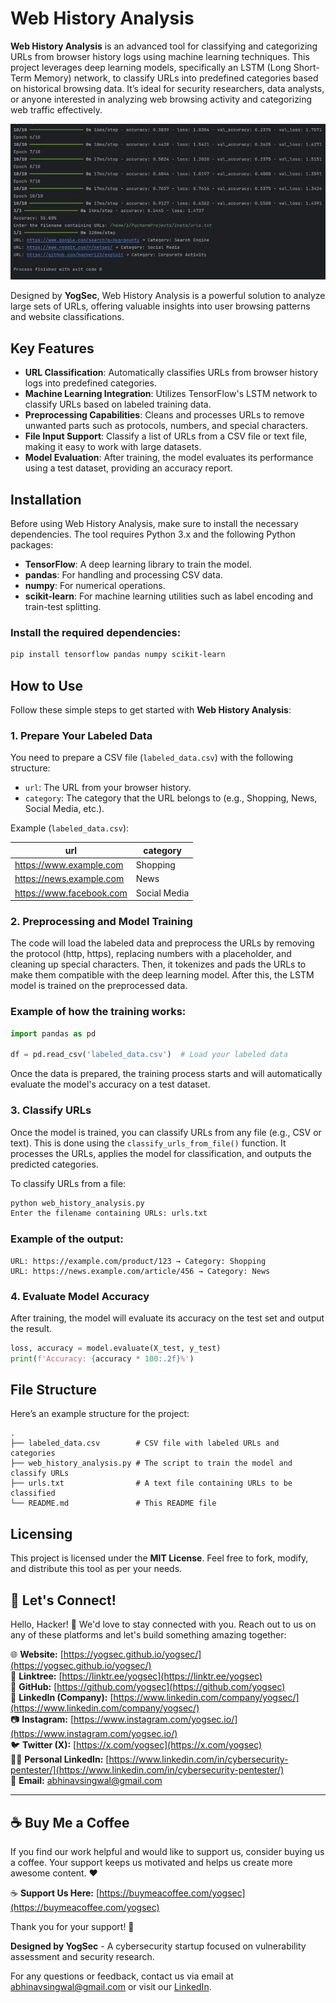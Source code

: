 # Web History Analysis

**Web History Analysis** is an advanced tool for classifying and categorizing URLs from browser history logs using machine learning techniques. This project leverages deep learning models, specifically an LSTM (Long Short-Term Memory) network, to classify URLs into predefined categories based on historical browsing data. It’s ideal for security researchers, data analysts, or anyone interested in analyzing web browsing activity and categorizing web traffic effectively.

![screenshot](https://github.com/yogsec/Web-History-Analysis/blob/main/Hack-with-ai.jpeg)

Designed by **YogSec**, Web History Analysis is a powerful solution to analyze large sets of URLs, offering valuable insights into user browsing patterns and website classifications.

## Key Features

- **URL Classification**: Automatically classifies URLs from browser history logs into predefined categories.
- **Machine Learning Integration**: Utilizes TensorFlow's LSTM network to classify URLs based on labeled training data.
- **Preprocessing Capabilities**: Cleans and processes URLs to remove unwanted parts such as protocols, numbers, and special characters.
- **File Input Support**: Classify a list of URLs from a CSV file or text file, making it easy to work with large datasets.
- **Model Evaluation**: After training, the model evaluates its performance using a test dataset, providing an accuracy report.

## Installation

Before using Web History Analysis, make sure to install the necessary dependencies. The tool requires Python 3.x and the following Python packages:

- **TensorFlow**: A deep learning library to train the model.
- **pandas**: For handling and processing CSV data.
- **numpy**: For numerical operations.
- **scikit-learn**: For machine learning utilities such as label encoding and train-test splitting.

### Install the required dependencies:

```bash
pip install tensorflow pandas numpy scikit-learn
```

## How to Use

Follow these simple steps to get started with **Web History Analysis**:

### 1. Prepare Your Labeled Data

You need to prepare a CSV file (`labeled_data.csv`) with the following structure:

- `url`: The URL from your browser history.
- `category`: The category that the URL belongs to (e.g., Shopping, News, Social Media, etc.).

Example (`labeled_data.csv`):

| url                                       | category     |
|-------------------------------------------|--------------|
| https://www.example.com                   | Shopping     |
| https://news.example.com                  | News         |
| https://www.facebook.com                  | Social Media |

### 2. Preprocessing and Model Training

The code will load the labeled data and preprocess the URLs by removing the protocol (http, https), replacing numbers with a placeholder, and cleaning up special characters. Then, it tokenizes and pads the URLs to make them compatible with the deep learning model. After this, the LSTM model is trained on the preprocessed data.

### Example of how the training works:

```python
import pandas as pd

df = pd.read_csv('labeled_data.csv')  # Load your labeled data
```

Once the data is prepared, the training process starts and will automatically evaluate the model's accuracy on a test dataset.

### 3. Classify URLs

Once the model is trained, you can classify URLs from any file (e.g., CSV or text). This is done using the `classify_urls_from_file()` function. It processes the URLs, applies the model for classification, and outputs the predicted categories.

To classify URLs from a file:

```bash
python web_history_analysis.py
Enter the filename containing URLs: urls.txt
```

### Example of the output:

```
URL: https://example.com/product/123 → Category: Shopping
URL: https://news.example.com/article/456 → Category: News
```

### 4. Evaluate Model Accuracy

After training, the model will evaluate its accuracy on the test set and output the result.

```python
loss, accuracy = model.evaluate(X_test, y_test)
print(f'Accuracy: {accuracy * 100:.2f}%')
```

## File Structure

Here’s an example structure for the project:

```
.
├── labeled_data.csv        # CSV file with labeled URLs and categories
├── web_history_analysis.py # The script to train the model and classify URLs
├── urls.txt                # A text file containing URLs to be classified
└── README.md               # This README file
```

## Licensing

This project is licensed under the **MIT License**. Feel free to fork, modify, and distribute this tool as per your needs.

## 🌟 Let's Connect!

Hello, Hacker! 👋 We'd love to stay connected with you. Reach out to us on any of these platforms and let's build something amazing together:

🌐 **Website:** [https://yogsec.github.io/yogsec/](https://yogsec.github.io/yogsec/)  
📜 **Linktree:** [https://linktr.ee/yogsec](https://linktr.ee/yogsec)  
🔗 **GitHub:** [https://github.com/yogsec](https://github.com/yogsec)  
💼 **LinkedIn (Company):** [https://www.linkedin.com/company/yogsec/](https://www.linkedin.com/company/yogsec/)  
📷 **Instagram:** [https://www.instagram.com/yogsec.io/](https://www.instagram.com/yogsec.io/)  
🐦 **Twitter (X):** [https://x.com/yogsec](https://x.com/yogsec)  
👨‍💼 **Personal LinkedIn:** [https://www.linkedin.com/in/cybersecurity-pentester/](https://www.linkedin.com/in/cybersecurity-pentester/)  
📧 **Email:** abhinavsingwal@gmail.com

---

## ☕ Buy Me a Coffee

If you find our work helpful and would like to support us, consider buying us a coffee. Your support keeps us motivated and helps us create more awesome content. ❤️

☕ **Support Us Here:** [https://buymeacoffee.com/yogsec](https://buymeacoffee.com/yogsec)

Thank you for your support! 🚀

**Designed by YogSec** - A cybersecurity startup focused on vulnerability assessment and security research.

For any questions or feedback, contact us via email at [abhinavsingwal@gmail.com](mailto:abhinavsingwal@gmail.com) or visit our [LinkedIn](https://www.linkedin.com/in/bug-bounty-hunter).
